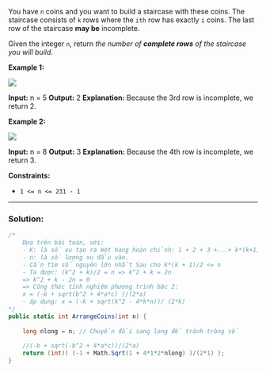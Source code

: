 You have `n` coins and you want to build a staircase with these coins. The staircase consists of `k` rows where the `ith` row has exactly `i` coins. The last row of the staircase **may be** incomplete.

Given the integer `n`, return _the number of **complete rows** of the staircase you will build_.

**Example 1:**

![](https://assets.leetcode.com/uploads/2021/04/09/arrangecoins1-grid.jpg)

**Input:** n = 5
**Output:** 2
**Explanation:** Because the 3rd row is incomplete, we return 2.

**Example 2:**

![](https://assets.leetcode.com/uploads/2021/04/09/arrangecoins2-grid.jpg)

**Input:** n = 8
**Output:** 3
**Explanation:** Because the 4th row is incomplete, we return 3.

**Constraints:**

- `1 <= n <= 231 - 1`
---
### **Solution:**

```csharp
/*
	Dựa trên bài toán, với:
	- K: là số xu tạo ra một hàng hoàn chỉnh: 1 + 2 + 3 +...+ k*(k+1)/2
	- n: là số lượng xu đầu vào.
	- Cần tìm số nguyên lớn nhất Sau cho k*(k + 1)/2 <= n
	- Ta được: (k^2 + k)/2 = n => k^2 + k = 2n
	=> k^2 + k - 2n = 0
	=> Công thức tính nghiệm phương trình bậc 2:
	x = (-b + sqrt(b^2 + 4*a*c) )/(2*a)
	- áp dụng: x = (-k + sqrt(k^2 - 4*k*n))/ (2*k)
*/
public static int ArrangeCoins(int n) {
	
	long nlong = n; // Chuyển đổi sang long để tránh tràng số
	
	//(-b + sqrt(-b^2 + 4*a*c))/(2*a)
	return (int)( (-1 + Math.Sqrt(1 + 4*1*2*nlong) )/(2*1) );
}
```